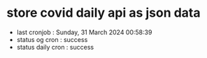 # store covid daily api as json data

- last cronjob : Sunday, 31 March 2024 00:58:39
- status og cron : success
- status daily cron : success
      
      
